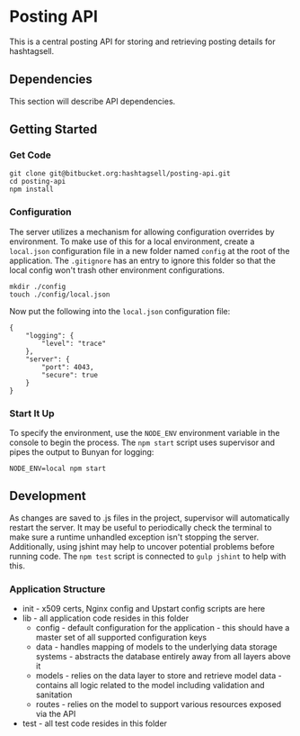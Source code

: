 # Posting API

This is a central posting API for storing and retrieving posting details for hashtagsell.

## Dependencies

This section will describe API dependencies.

## Getting Started

### Get Code

```
git clone git@bitbucket.org:hashtagsell/posting-api.git
cd posting-api
npm install
```

### Configuration

The server utilizes a mechanism for allowing configuration overrides by environment. To make use of this for a local environment, create a `local.json` configuration file in a new folder named `config` at the root of the application. The `.gitignore` has an entry to ignore this folder so that the local config won't trash other environment configurations.

```
mkdir ./config
touch ./config/local.json
```

Now put the following into the `local.json` configuration file:

```
{
	"logging": {
		"level": "trace"
	},
	"server": {
		"port": 4043,
		"secure": true
	}
}
```

### Start It Up

To specify the environment, use the `NODE_ENV` environment variable in the console to begin the process. The `npm start` script uses supervisor and pipes the output to Bunyan for logging:

```
NODE_ENV=local npm start
```

## Development

As changes are saved to .js files in the project, supervisor will automatically restart the server. It may be useful to periodically check the terminal to make sure a runtime unhandled exception isn't stopping the server. Additionally, using jshint may help to uncover potential problems before running code. The `npm test` script is connected to `gulp jshint` to help with this.

### Application Structure

* init - x509 certs, Nginx config and Upstart config scripts are here
* lib - all application code resides in this folder
  * config - default configuration for the application - this should have a master set of all supported configuration keys
  * data - handles mapping of models to the underlying data storage systems - abstracts the database entirely away from all layers above it
  * models - relies on the data layer to store and retrieve model data - contains all logic related to the model including validation and sanitation
  * routes - relies on the model to support various resources exposed via the API
* test - all test code resides in this folder
